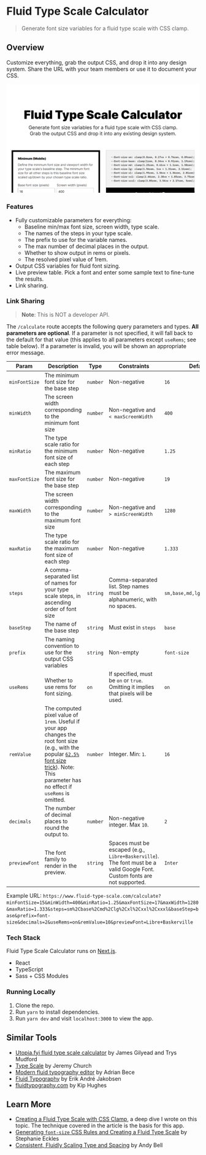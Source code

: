 # Fluid Type Scale Calculator

> Generate font size variables for a fluid type scale with CSS clamp.

## Overview

Customize everything, grab the output CSS, and drop it into any design system. Share the URL with your team members or use it to document your CSS.

![](./public/assets/images/thumbnail.png)

### Features

- Fully customizable parameters for everything:
  - Baseline min/max font size, screen width, type scale.
  - The names of the steps in your type scale.
  - The prefix to use for the variable names.
  - The max number of decimal places in the output.
  - Whether to show output in rems or pixels.
  - The resolved pixel value of 1rem.
- Output CSS variables for fluid font sizing.
- Live preview table. Pick a font and enter some sample text to fine-tune the results.
- Link sharing.

### Link Sharing

> **Note**: This is NOT a developer API.

The `/calculate` route accepts the following query parameters and types. **All parameters are optional**. If a parameter is not specified, it will fall back to the default for that value (this applies to all parameters except `useRems`; see table below). If a parameter is invalid, you will be shown an appropriate error message.

| Param         | Description                                                                                                                                                                                                     | Type     | Constraints                                                                                                               | Default                     |
| ------------- | --------------------------------------------------------------------------------------------------------------------------------------------------------------------------------------------------------------- | -------- | ------------------------------------------------------------------------------------------------------------------------- | --------------------------- |
| `minFontSize` | The minimum font size for the base step                                                                                                                                                                         | `number` | Non-negative                                                                                                              | `16`                        |
| `minWidth`    | The screen width corresponding to the minimum font size                                                                                                                                                         | `number` | Non-negative and `< maxScreenWidth`                                                                                       | `400`                       |
| `minRatio`    | The type scale ratio for the minimum font size of each step                                                                                                                                                     | `number` | Non-negative                                                                                                              | `1.25`                      |
| `maxFontSize` | The maximum font size for the base step                                                                                                                                                                         | `number` | Non-negative                                                                                                              | `19`                        |
| `maxWidth`    | The screen width corresponding to the maximum font size                                                                                                                                                         | `number` | Non-negative and `> minScreenWidth`                                                                                       | `1280`                      |
| `maxRatio`    | The type scale ratio for the maximum font size of each step                                                                                                                                                     | `number` | Non-negative                                                                                                              | `1.333`                     |
| `steps`       | A comma-separated list of names for your type scale steps, in ascending order of font size                                                                                                                      | `string` | Comma-separated list. Step names must be alphanumeric, with no spaces.                                                    | `sm,base,md,lg,xl,xxl,xxxl` |
| `baseStep`    | The name of the base step                                                                                                                                                                                       | `string` | Must exist in `steps`                                                                                                     | `base`                      |
| `prefix`      | The naming convention to use for the output CSS variables                                                                                                                                                       | `string` | Non-empty                                                                                                                 | `font-size`                 |
| `useRems`     | Whether to use rems for font sizing.                                                                                                                                                                            | `on`     | If specified, must be `on` or `true`. Omitting it implies that pixels will be used.                                       | `on`                        |
| `remValue`    | The computed pixel value of `1rem`. Useful if your app changes the root font size (e.g., with the popular [`62.5%` font size trick](https://www.aleksandrhovhannisyan.com/blog/62-5-percent-font-size-trick/)). Note: This parameter has no effect if `useRems` is omitted. | `number` | Integer. Min: `1`.                                                                                                        | `16`                        |
| `decimals`    | The number of decimal places to round the output to.                                                                                                                                                            | `number` | Non-negative integer. Max `10`.                                                                                           | `2`                         |
| `previewFont` | The font family to render in the preview.                                                                                                                                                                       | `string` | Spaces must be escaped (e.g., `Libre+Baskerville`). The font must be a valid Google Font. Custom fonts are not supported. | `Inter`                     |

Example URL: `https://www.fluid-type-scale.com/calculate?minFontSize=15&minWidth=400&minRatio=1.25&maxFontSize=17&maxWidth=1280&maxRatio=1.333&steps=sm%2Cbase%2Cmd%2Clg%2Cxl%2Cxxl%2Cxxxl&baseStep=base&prefix=font-size&decimals=2&useRems=on&remValue=10&previewFont=Libre+Baskerville`

### Tech Stack

Fluid Type Scale Calculator runs on [Next.js](https://nextjs.org/).

- React
- TypeScript
- Sass + CSS Modules

### Running Locally

1. Clone the repo.
2. Run `yarn` to install dependencies.
3. Run `yarn dev` and visit `localhost:3000` to view the app.

## Similar Tools

- [Utopia.fyi fluid type scale calculator](https://utopia.fyi/type/calculator/) by James Gilyead and Trys Mudford
- [Type Scale](https://type-scale.com/) by Jeremy Church
- [Modern fluid typography editor](https://modern-fluid-typography.vercel.app/) by Adrian Bece
- [Fluid Typography](https://fluid-typography.netlify.app/) by Erik André Jakobsen
- [fluidtypography.com](https://fluidtypography.com/) by Kip Hughes

## Learn More

- [Creating a Fluid Type Scale with CSS Clamp](https://www.aleksandrhovhannisyan.com/blog/fluid-type-scale-with-css-clamp/), a deep dive I wrote on this topic. The technique covered in the article is the basis for this app.
- [Generating `font-size` CSS Rules and Creating a Fluid Type Scale](https://moderncss.dev/generating-font-size-css-rules-and-creating-a-fluid-type-scale/) by Stephanie Eckles
- [Consistent, Fluidly Scaling Type and Spacing](https://css-tricks.com/consistent-fluidly-scaling-type-and-spacing/) by Andy Bell
